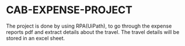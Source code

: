 # CAB-EXPENSE-PROJECT
The project is done by using RPA(UiPath), to go through the expense reports pdf and extract details about the travel.
The travel details will be stored in an excel sheet.

